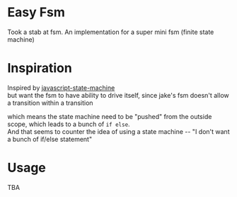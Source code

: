 # Easy Fsm
Took a stab at fsm. An implementation for a super mini fsm (finite state machine)  
 
# Inspiration  
Inspired by [javascript-state-machine](https://github.com/jakesgordon/javascript-state-machine)  
but want the fsm to have ability to drive itself, since jake's fsm doesn't allow a transition within a transition 

which means the state machine need to be "pushed" from the outside scope, which leads to a bunch of `if else`.  
And that seems to counter the idea of using a state machine -- "I don't want a bunch of if/else statement"

# Usage
TBA
